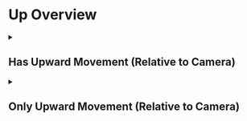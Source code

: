 # Up Overview

<details>
<summary><h2>Has Upward Movement (Relative to Camera)</h2></summary>


<h3>🔵 Label Name:</h3>
<code>has_up_wrt_camera</code>


<h3>📖 Definition:</h3>
Does the camera move upward (not tilting up) with respect to the initial frame?

<details>
<summary><h4> Question (Definition)</h4></summary>

- Is the camera moving upward in space based on its starting position?

- Is the camera moving upward (not tilting up) with respect to itself, creating a noticeable vertical parallax effect?

- Is the upward motion of the camera clear in this shot by comparing the start and end of the shot?

- Is the camera performing a pedestal up movement?

- Is the camera elevating with respect to itself?

</details>

<details>
<summary><h4> Alternative Question</h4></summary>

- Does the camera move upward (not tilting up)?

- Is the camera moving upward?

- Is there clear upward movement when comparing the start and end of the shot?

- Does the camera travel upward in space, rather than tilting up?

- Is the camera rising through the space?

- Does the shot feature a clear upward motion of the camera?

- Is the camera's movement progressing upward rather than downward?

- Is the upward motion of the camera clear in this shot?

- Does the camera travel upward in space, rather than tilting up?

- Is the camera ascending in the scene?

- Does the perspective shift upward rather than relying on tilt?

- Is the camera physically traveling upward instead of rotating?

- Is the camera rising, creating a strong sense of vertical movement?

</details>

<details>
<summary><h4> Prompt (Definition)</h4></summary>

- A video where the camera moves upward (not tilting up) with respect to the initial frame.

- A shot where the camera moves upward in space based on its starting position.

- A video where the camera moves upward (not tilting up) with respect to itself, creating a noticeable vertical parallax effect.

- A scene where the upward motion of the camera is clear by comparing the start and end of the shot.

- The camera performs a pedestal up movement.

- The camera elevates with respect to itself.

- A video where the camera physically rises with respect to itself.

</details>

<details>
<summary><h4> Alternative Prompt</h4></summary>

- A shot where the camera moves upward, not tilting up.

- A video where the camera is moving upward.

- The camera moves upward in space based on its starting position.

- The camera rises through the space.

- The camera moves upward.

- Camera ascends upward.

- A scene where there is clear upward movement when comparing the start and end of the shot.

- A video where the camera travels upward in space, rather than tilting up.

- A shot where the camera rises through the space.

- A video where the shot features a clear upward motion of the camera.

- A scene where the camera's movement progresses upward rather than downward.

- A video where the upward motion of the camera is clear.

- A shot where the camera travels upward in space rather than tilting up.

- A scene where the camera is ascending in the shot.

- A video where the perspective shifts upward rather than relying on tilt.

- A shot where the camera physically travels upward instead of rotating.

- A video where the camera rises, creating a strong sense of vertical movement.

</details>

<h4>🟢 Positive:</h4>
<code>self.cam_motion.up_cam</code>

<h4>🔴 Negative:</h4>
<code>not self.cam_motion.up_cam</code>

<details>
<summary><h4>🔴 Negative (Easy)</h4></summary>

- <b>moving_down</b>: <code>self.cam_motion.camera_movement in ['major_simple','major_complex'] and self.cam_motion.camera_up_down_cam_frame == 'down' and self.cam_motion.steadiness not in ['unsteady','very_unsteady']</code>

</details>

<details>
<summary><h4>🔴 Negative (Hard)</h4></summary>

- <b>tilting_up</b>: <code>self.cam_motion.camera_movement in ['major_simple'] and self.cam_motion.camera_up_down_cam_frame != 'up' and self.cam_motion.camera_tilt == 'up' and self.cam_motion.steadiness not in ['unsteady','very_unsteady']</code>

</details>

</details>

<details>
<summary><h2>Only Upward Movement (Relative to Camera)</h2></summary>


<h3>🔵 Label Name:</h3>
<code>only_up_wrt_camera</code>


<h3>📖 Definition:</h3>
Does the camera only move upward (not tilting up) with respect to the initial frame?

<details>
<summary><h4> Question (Definition)</h4></summary>

- Is upward motion the only camera movement from the initial frame?

- Is there no other camera motion except upward movement relative to the initial frame?

- Does the camera move upward with respect to itself without any other movement or tilting?

- Is the camera only moving upward relative to the first frame?

- Is the camera only performing a pedestal up movement?

- Is the camera only elevating with respect to itself?

- Is the camera only moving upward without tilting up relative to the first frame?

</details>

<details>
<summary><h4> Alternative Question</h4></summary>

- Is the camera only moving upward?

- Is the camera only moving upward (not tilting up) in the scene, creating a noticeable vertical parallax effect?

- Is upward motion the only camera movement in this shot?

- Does the camera travel only upward in space, rather than tilting up?

- Is the camera exclusively moving upward relative to its initial position?

- Does the camera rise in a straight upward direction without any other motions?

- Is the only movement in this shot an upward motion?

- Is there no forward, sideways, or tilt adjustments while moving upward?

- Does the camera ascend without any horizontal changes?

- Does the tracking movement consist only of an upward rise?

- Is the camera strictly ascending upward with no other motion applied?

- Does the shot feature only a single directional upward movement?

</details>

<details>
<summary><h4> Prompt (Definition)</h4></summary>

- A video where the camera only moves upward (not tilting up) relative to the initial frame.

- A shot where the camera rises straight up with respect to the initial frame without any other motion.

- A video where the camera exclusively moves upward relative to the initial frame, creating a noticeable vertical parallax effect.

- A scene where the camera moves only upward relative to itself, avoiding tilting or other motions.

- The camera is only performing a pedestal up movement.

- The camera is only elevating with respect to itself.

</details>

<details>
<summary><h4> Alternative Prompt</h4></summary>

- A tracking shot where the camera moves upward without incorporating other movement types.

- A shot where the upward motion is the only movement present in the scene.

- A shot where the camera moves strictly upward without forward or sideways movement.

- A video where the camera ascends in a single direction without any other adjustments.

- A scene where the camera rises without shifting horizontally.

- A video where the camera strictly maintains upward movement with no deviation.

- A shot where the tracking movement is purely upward with no other motion.

- A scene where the only movement present is the camera rising vertically.

</details>

<h4>🟢 Positive:</h4>
<code>self.cam_motion.up_cam and self.cam_motion.check_if_no_motion_cam(exclude=['up_cam'])</code>

<h4>🔴 Negative:</h4>
<code>not (self.cam_motion.up_cam and self.cam_motion.check_if_no_motion_cam(exclude=['up_cam']))</code>

<details>
<summary><h4>🔴 Negative (Easy)</h4></summary>

- <b>moving_down</b>: <code>self.cam_motion.camera_movement in ['major_simple','major_complex'] and self.cam_motion.camera_up_down_cam_frame == 'down'</code>

</details>

<details>
<summary><h4>🔴 Negative (Hard)</h4></summary>

- <b>tilting_up</b>: <code>self.cam_motion.camera_movement in ['major_simple'] and self.cam_motion.camera_up_down_cam_frame != 'up' and self.cam_motion.camera_tilt == 'up'</code>

- <b>compound_motion_with_up</b>: <code>self.cam_motion.camera_movement in ['major_simple'] and self.cam_motion.camera_up_down_cam_frame == 'up' and not self.cam_motion.check_if_no_motion_cam_frame(exclude=['up_down'])</code>

</details>

</details>

